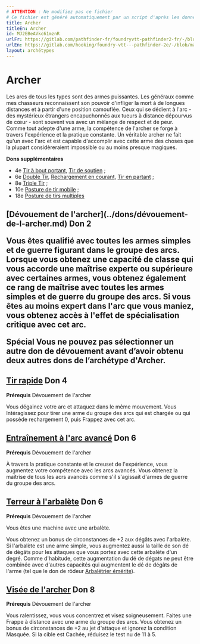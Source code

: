 ```yaml
---
# ATTENTION : Ne modifiez pas ce fichier
# Ce fichier est généré automatiquement par un script d'après les données du module Foundry VTT officiel et de sa traduction
title: Archer
titleEn: Archer
id: MJ2EBeAVkc61mznR
urlFr: https://gitlab.com/pathfinder-fr/foundryvtt-pathfinder2-fr/-/blob/master/data/archetypes/MJ2EBeAVkc61mznR.htm
urlEn: https://gitlab.com/hooking/foundry-vtt---pathfinder-2e/-/blob/master/packs/data/archetypes.db/archer.json
layout: archétypes
---
```

# Archer

Les arcs de tous les types sont des armes puissantes. Les généraux comme mes chasseurs reconnaissent son pouvoir d'infliger la mort à de longues distances et à partir d'une position camouflée. Ceux qui se dédient à l'arc - des mystérieux étrangers encapuchonnés aux tueurs à distance dépourvus de cœur - sont souvent vus avec un mélange de respect et de peur. Comme tout adepte d'une arme, la compétence de l'archer se forge à travers l'expérience et la pratique constante. Un véritable archer ne fait qu'un avec l'arc et est capable d'accomplir avec cette arme des choses que la plupart considèreraient impossible ou au moins presque magiques.

**Dons supplémentaires**

- 4e [Tir à bout portant](../dons/tir-à-bout-portant.md), [Tir de soutien](../dons/tir-de-soutien.md) ;
- 6e [Double Tir](../dons/double-tir.md), [Rechargement en courant](../dons/rechargement-en-courant.md), [Tir en partant](../dons/tir-en-partant.md) ;
- 8e [Triple Tir](../dons/triple-tir.md) ;
- 10e [Posture de tir mobile](../dons/posture-de-tir-mobile.md) ;
- 18e [Posture de tirs multiples](../dons/posture-de-tirs-multiples.md)

<h2 style="text-align: left;">[Dévouement de l'archer](../dons/dévouement-de-l-archer.md) Don 2

Vous êtes qualifié avec toutes les armes simples et de guerre figurant dans le groupe des arcs. Lorsque vous obtenez une capacité de classe qui vous accorde une maîtrise experte ou supérieure avec certaines armes, vous obtenez également ce rang de maîtrise avec toutes les armes simples et de guerre du groupe des arcs. Si vous êtes au moins expert dans l'arc que vous maniez, vous obtenez accès à l'effet de spécialisation critique avec cet arc.

**Spécial** Vous ne pouvez pas sélectionner un autre don de dévouement avant d’avoir obtenu deux autres dons de l’archétype d'Archer.
 
## [Tir rapide](../dons/tir-rapide.md) Don 4

**Prérequis** Dévouement de l'archer

Vous dégainez votre arc et attaquez dans le même mouvement. Vous Intéragissez pour tirer une arme du groupe des arcs qui est chargée ou qui possède rechargement 0, puis Frappez avec cet arc.

## [Entraînement à l'arc avancé](../dons/entraînement-à-l-arc-avancé.md) Don 6

**Prérequis** Dévouement de l'archer

À travers la pratique constante et le creuset de l'expérience, vous augmentez votre compétence avec les arcs avancés. Vous obtenez la maîtrise de tous les acrs avancés comme s'il s'agissait d'armes de guerre du groupe des arcs.

## [Terreur à l'arbalète](../dons/terreur-à-l-arbalète.md) Don 6

**Prérequis** Dévouement de l'archer

Vous êtes une machine avec une arbalète.

Vous obtenez un bonus de circonstances de +2 aux dégâts avec l'arbalète. Si l'arbalète est une arme simple, vous augmentez aussi la taille de son dé de dégâts pour les attaques que vous portez avec cette arbalète d'un degré. Comme d'habitude, cette augmentation du dé de dégats ne peut être combinée avec d'autres capacités qui augmentent le dé de dégâts de l'arme (tel que le don de rôdeur [Arbalétrier émérite](../dons/arbalétrier-émérite.md)).

## [Visée de l'archer](../dons/visée-de-l-archer.md) Don 8

**Prérequis** Dévouement de l'archer

Vous ralentissez, vous vous concentrez et visez soigneusement. Faites une <a class="entity-link" data-pack="pf2e.actionspf2e" data-id="VjxZFuUXrCU94MWR" draggable="true">Frappe</a> à distance avec une arme du groupe des arcs. Vous obtenez un bonus de circonstances de +2 au jet d'attaque et ignorez la condition <a class="entity-link" data-pack="pf2e.conditionitems" data-id="DmAIPqOBomZ7H95W" draggable="true"><i class="fas fa-book-open"></i>Masquée</a>. Si la cible est <a class="entity-link" data-pack="pf2e.conditionitems" data-id="iU0fEDdBp3rXpTMC" draggable="true"><i class="fas fa-book-open"></i>Cachée</a>, réduisez le test nu de 11 à 5.
